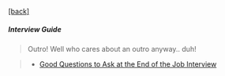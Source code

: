 [[back]](https://github.com/anicksaha/leetcode/blob/master/resources/index.md)

##### Interview Guide

> Outro! Well who cares about an outro anyway.. duh!

> - [Good Questions to Ask at the End of the Job Interview](https://biginterview.com/blog/2011/08/best-questions-to-ask-end-interview.html)
